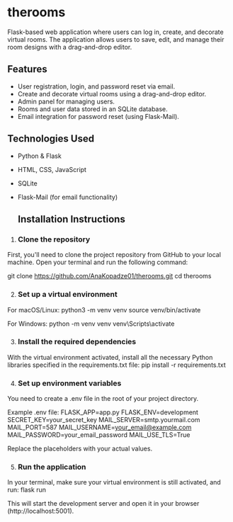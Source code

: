 # therooms
Flask-based web application where users can log in, create, and decorate virtual rooms. The application allows users to save, edit, and manage their room designs with a drag-and-drop editor.

## Features
- User registration, login, and password reset via email.
- Create and decorate virtual rooms using a drag-and-drop editor.
- Admin panel for managing users.
- Rooms and user data stored in an SQLite database.
- Email integration for password reset (using Flask-Mail).

## Technologies Used
- Python & Flask
- HTML, CSS, JavaScript
- SQLite
- Flask-Mail (for email functionality)


  ## Installation Instructions

1. ### Clone the repository
First, you'll need to clone the project repository from GitHub to your local machine. Open your terminal and run the following command:

git clone https://github.com/AnaKopadze01/therooms.git
cd therooms


2.  ### Set up a virtual environment
For macOS/Linux:
python3 -m venv venv
source venv/bin/activate

For Windows:
python -m venv venv
venv\Scripts\activate

3. ### Install the required dependencies
With the virtual environment activated, install all the necessary Python libraries specified in the requirements.txt file:
pip install -r requirements.txt

4. ### Set up environment variables
You need to create a .env file in the root of your project directory.

Example .env file:
FLASK_APP=app.py
FLASK_ENV=development
SECRET_KEY=your_secret_key
MAIL_SERVER=smtp.yourmail.com
MAIL_PORT=587
MAIL_USERNAME=your_email@example.com
MAIL_PASSWORD=your_email_password
MAIL_USE_TLS=True

Replace the placeholders with your actual values.


5. ### Run the application
In your terminal, make sure your virtual environment is still activated, and run:
flask run

This will start the development server and open it in your browser (http://localhost:5001).




